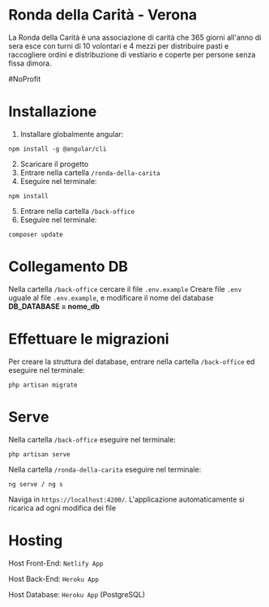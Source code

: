 # Ronda della Carità - Verona
La Ronda della Carità è una associazione di carità che 365 giorni all'anno di sera esce con turni di 10 volontari e 4 mezzi per distribuire pasti e raccogliere ordini e distribuzione di vestiario e coperte per persone senza fissa dimora.

#NoProfit


# Installazione

1. Installare globalmente angular:
```
npm install -g @angular/cli
```

2. Scaricare il progetto
3. Entrare nella cartella ```/ronda-della-carita``` 
4. Eseguire nel terminale:
```
npm install
```

5. Entrare nella cartella ```/back-office```
6. Eseguire nel terminale:
```
composer update
```


# Collegamento DB

Nella cartella ```/back-office``` cercare il file ```.env.example```
Creare file ```.env``` uguale al file ```.env.example```, e modificare il nome del database **DB_DATABASE = nome_db**


# Effettuare le migrazioni

Per creare la struttura del database, entrare nella cartella ```/back-office``` ed eseguire nel terminale:
```
php artisan migrate
```


# Serve

Nella cartella ```/back-office``` eseguire nel terminale:
```
php artisan serve
```

Nella cartella ```/ronda-della-carita``` eseguire nel terminale:
```
ng serve / ng s
```
Naviga in ```https://localhost:4200/```. L'applicazione automaticamente si ricarica ad ogni modifica dei file


# Hosting
Host Front-End: ```Netlify App```

Host Back-End: ```Heroku App```

Host Database: ```Heroku App``` (PostgreSQL)